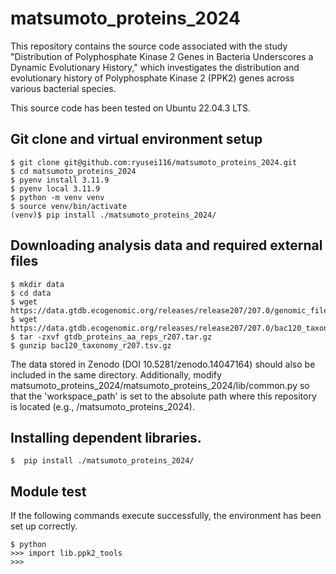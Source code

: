 # matsumoto_proteins_2024
This repository contains the  source code associated with the study "Distribution of Polyphosphate Kinase 2 Genes in Bacteria Underscores a Dynamic Evolutionary History," which investigates the distribution and evolutionary history of Polyphosphate Kinase 2 (PPK2) genes across various bacterial species.

This source code has been tested on Ubuntu 22.04.3 LTS.

## Git clone and virtual environment setup
```
$ git clone git@github.com:ryusei116/matsumoto_proteins_2024.git
$ cd matsumoto_proteins_2024
$ pyenv install 3.11.9
$ pyenv local 3.11.9
$ python -m venv venv
$ source venv/bin/activate
(venv)$ pip install ./matsumoto_proteins_2024/
```
## Downloading analysis data and required external files
```
$ mkdir data
$ cd data
$ wget https://data.gtdb.ecogenomic.org/releases/release207/207.0/genomic_files_reps/gtdb_proteins_aa_reps_r207.tar.gz
$ wget https://data.gtdb.ecogenomic.org/releases/release207/207.0/bac120_taxonomy_r207.tsv.gz
$ tar -zxvf gtdb_proteins_aa_reps_r207.tar.gz
$ gunzip bac120_taxonomy_r207.tsv.gz
```
The data stored in Zenodo (DOI 10.5281/zenodo.14047164) should also be included in the same directory. Additionally, modify matsumoto_proteins_2024/matsumoto_proteins_2024/lib/common.py so that the 'workspace_path' is set to the absolute path where this repository is located (e.g., <arbitrary path>/matsumoto_proteins_2024).

##  Installing dependent libraries.
```
$  pip install ./matsumoto_proteins_2024/
```

## Module test
If the following commands execute successfully, the environment has been set up correctly.
```
$ python
>>> import lib.ppk2_tools
>>>
```
